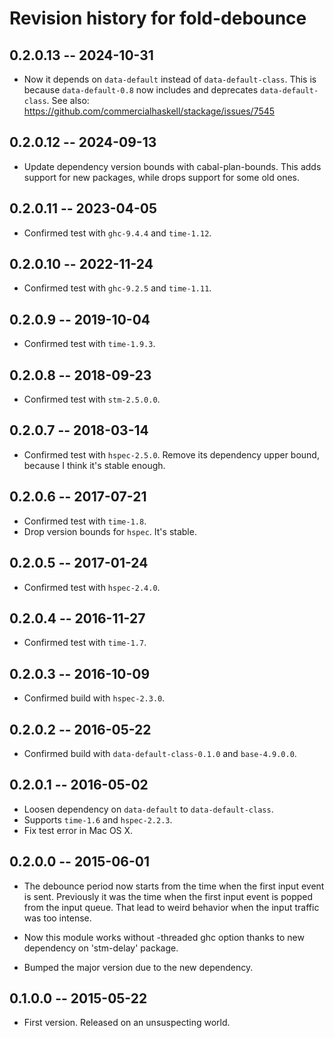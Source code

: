 # Revision history for fold-debounce

## 0.2.0.13  -- 2024-10-31

* Now it depends on `data-default` instead of `data-default-class`.
  This is because `data-default-0.8` now includes and deprecates `data-default-class`.
  See also: https://github.com/commercialhaskell/stackage/issues/7545

## 0.2.0.12  -- 2024-09-13

* Update dependency version bounds with cabal-plan-bounds.
  This adds support for new packages, while drops support for some old ones.

## 0.2.0.11  -- 2023-04-05

* Confirmed test with `ghc-9.4.4` and `time-1.12`.

## 0.2.0.10  -- 2022-11-24

* Confirmed test with `ghc-9.2.5` and `time-1.11`.

## 0.2.0.9  -- 2019-10-04

* Confirmed test with `time-1.9.3`.

## 0.2.0.8  -- 2018-09-23

* Confirmed test with `stm-2.5.0.0`.


## 0.2.0.7  -- 2018-03-14

* Confirmed test with `hspec-2.5.0`.
  Remove its dependency upper bound, because I think it's stable enough.


## 0.2.0.6  -- 2017-07-21

* Confirmed test with `time-1.8`.
* Drop version bounds for `hspec`. It's stable.


## 0.2.0.5  -- 2017-01-24

* Confirmed test with `hspec-2.4.0`.


## 0.2.0.4  -- 2016-11-27

* Confirmed test with `time-1.7`.


## 0.2.0.3  -- 2016-10-09

* Confirmed build with `hspec-2.3.0`.


## 0.2.0.2  -- 2016-05-22

* Confirmed build with `data-default-class-0.1.0` and `base-4.9.0.0`.


## 0.2.0.1  -- 2016-05-02

* Loosen dependency on `data-default` to `data-default-class`.
* Supports `time-1.6` and `hspec-2.2.3`.
* Fix test error in Mac OS X.


## 0.2.0.0  -- 2015-06-01

* The debounce period now starts from the time when the first input
  event is sent. Previously it was the time when the first input event
  is popped from the input queue. That lead to weird behavior when the
  input traffic was too intense.

* Now this module works without -threaded ghc option thanks to new
  dependency on 'stm-delay' package.

* Bumped the major version due to the new dependency.


## 0.1.0.0  -- 2015-05-22

* First version. Released on an unsuspecting world.
